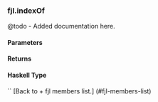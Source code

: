 ### fjl.indexOf
@todo - Added documentation here.

#### Parameters

#### Returns
 
#### Haskell Type
``
[Back to  + fjl members list.]
(#fjl-members-list)
